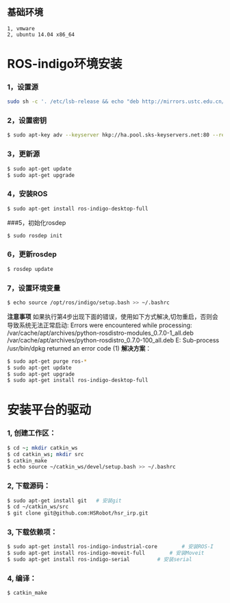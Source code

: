 ## 基础环境
	1, vmware
	2, ubuntu 14.04 x86_64

# ROS-indigo环境安装

### 1，设置源
   ```bash
   sudo sh -c '. /etc/lsb-release && echo "deb http://mirrors.ustc.edu.cn/ros/ubuntu/ $DISTRIB_CODENAME main" > /etc/apt/sources.list.d/ros-latest.list'
   ```

### 2，设置密钥
   ```bash
   $ sudo apt-key adv --keyserver hkp://ha.pool.sks-keyservers.net:80 --recv-key 421C365BD9FF1F717815A3895523BAEEB01FA116
   ```

### 3，更新源
   ```bash
   $ sudo apt-get update
   $ sudo apt-get upgrade
   ```

### 4，安装ROS
   ```bash
   $ sudo apt-get install ros-indigo-desktop-full
   ```

###5，初始化rosdep
   ```bash
   $ sudo rosdep init
   ```

### 6，更新rosdep
   ```bash
   $ rosdep update
   ```

### 7，设置环境变量
   ```bash
   $ echo source /opt/ros/indigo/setup.bash >> ~/.bashrc
   ```

**注意事项**
如果执行第4步出现下面的错误，使用如下方式解决,切勿重启，否则会导致系统无法正常启动:
Errors were encountered while processing:
 /var/cache/apt/archives/python-rosdistro-modules_0.7.0-1_all.deb
 /var/cache/apt/archives/python-rosdistro_0.7.0-100_all.deb
E: Sub-process /usr/bin/dpkg returned an error code (1)
**解决方案**：
   ```bash
   $ sudo apt-get purge ros-*
   $ sudo apt-get update
   $ sudo apt-get upgrade
   $ sudo apt-get install ros-indigo-desktop-full
   ```

# 安装平台的驱动
### 1, 创建工作区：
   ```bash
   $ cd ~; mkdir catkin_ws
   $ cd catkin_ws; mkdir src
   $ catkin_make
   $ echo source ~/catkin_ws/devel/setup.bash >> ~/.bashrc
   ```

### 2, 下载源码：
   ```bash
   $ sudo apt-get install git	# 安装git
   $ cd ~/catkin_ws/src
   $ git clone git@github.com:HSRobot/hsr_irp.git
   ```

### 3, 下载依赖项：
   ```bash
   $ sudo apt-get install ros-indigo-industrial-core		# 安装ROS-I
   $ sudo apt-get install ros-indigo-moveit-full		# 安装Moveit
   $ sudo apt-get install ros-indigo-serial			# 安装serial
   ```
	
### 4, 编译：
   ```bash
   $ catkin_make
   ```

